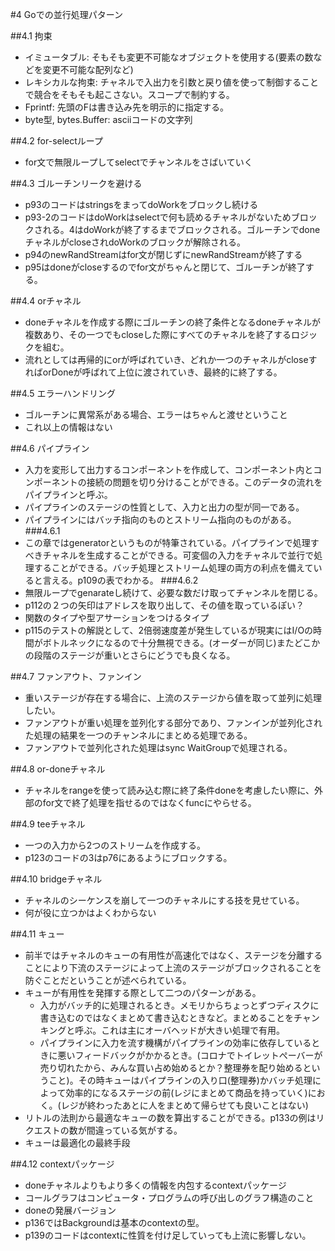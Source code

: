 #4 Goでの並行処理パターン

##4.1 拘束
- イミュータブル: そもそも変更不可能なオブジェクトを使用する(要素の数などを変更不可能な配列など)
- レキシカルな拘束: チャネルで入出力を引数と戻り値を使って制御することで競合をそもそも起こさない。スコープで制約する。
- Fprintf: 先頭のFは書き込み先を明示的に指定する。
- byte型, bytes.Buffer: asciiコードの文字列

##4.2 for-selectループ
- for文で無限ループしてselectでチャンネルをさばいていく

##4.3 ゴルーチンリークを避ける
- p93のコードはstringsをまってdoWorkをブロックし続ける
- p93-2のコードはdoWorkはselectで何も読めるチャネルがないためブロックされる。4はdoWorkが終了するまでブロックされる。ゴルーチンでdoneチャネルがcloseされdoWorkのブロックが解除される。
- p94のnewRandStreamはfor文が閉じずにnewRandStreamが終了する
- p95はdoneがcloseするのでfor文がちゃんと閉じて、ゴルーチンが終了する。

##4.4 orチャネル
- doneチャネルを作成する際にゴルーチンの終了条件となるdoneチャネルが複数あり、その一つでもcloseした際にすべてのチャネルを終了するロジックを組む。
- 流れとしては再帰的にorが呼ばれていき、どれか一つのチャネルがcloseすればorDoneが呼ばれて上位に渡されていき、最終的に終了する。

##4.5 エラーハンドリング
- ゴルーチンに異常系がある場合、エラーはちゃんと渡せということ
- これ以上の情報はない

##4.6 パイプライン
- 入力を変形して出力するコンポーネントを作成して、コンポーネント内とコンポーネントの接続の問題を切り分けることができる。このデータの流れをパイプラインと呼ぶ。
- パイプラインのステージの性質として、入力と出力の型が同一である。
- パイプラインにはバッチ指向のものとストリーム指向のものがある。
###4.6.1
- この章ではgeneratorというものが特筆されている。パイプラインで処理すべきチャネルを生成することができる。可変個の入力をチャネルで並行で処理することができる。バッチ処理とストリーム処理の両方の利点を備えていると言える。p109の表でわかる。
###4.6.2
- 無限ループでgenarateし続けて、必要な数だけ取ってチャンネルを閉じる。
- p112の２つの矢印はアドレスを取り出して、その値を取っているぽい？
- 関数のタイプや型アサーションをつけるタイプ
- p115のテストの解説として、2倍弱速度差が発生しているが現実にはI/Oの時間がボトルネックになるので十分無視できる。(オーダーが同じ)またどこかの段階のステージが重いとさらにどうでも良くなる。

##4.7 ファンアウト、ファンイン
- 重いステージが存在する場合に、上流のステージから値を取って並列に処理したい。
- ファンアウトが重い処理を並列化する部分であり、ファンインが並列化された処理の結果を一つのチャンネルにまとめる処理である。
- ファンアウトで並列化された処理はsync WaitGroupで処理される。

##4.8 or-doneチャネル
- チャネルをrangeを使って読み込む際に終了条件doneを考慮したい際に、外部のfor文で終了処理を指せるのではなくfuncにやらせる。

##4.9 teeチャネル
- 一つの入力から2つのストリームを作成する。
- p123のコードの3はp76にあるようにブロックする。

##4.10 bridgeチャネル
- チャネルのシーケンスを崩して一つのチャネルにする技を見せている。
- 何が役に立つかはよくわからない

##4.11 キュー
- 前半ではチャネルのキューの有用性が高速化ではなく、ステージを分離することにより下流のステージによって上流のステージがブロックされることを防ぐことだということが述べられている。
- キューが有用性を発揮する際として二つのパターンがある。
    - 入力がバッチ的に処理されるとき。メモリからちょっとずつディスクに書き込むのではなくまとめて書き込むときなど。まとめることをチャンキングと呼ぶ。これは主にオーバヘッドが大きい処理で有用。
    - パイプラインに入力を流す機構がパイプラインの効率に依存しているときに悪いフィードバックがかかるとき。(コロナでトイレットぺーバーが売り切れたから、みんな買い占め始めるとか？整理券を配り始めるということ)。その時キューはパイプラインの入り口(整理券)かバッチ処理によって効率的になるステージの前(レジにまとめて商品を持っていく)におく。(レジが終わったあとに人をまとめて帰らせても良いことはない)
- リトルの法則から最適なキューの数を算出することができる。p133の例はリクエストの数が間違っている気がする。
- キューは最適化の最終手段

##4.12 contextパッケージ
- doneチャネルよりもより多くの情報を内包するcontextパッケージ
- コールグラフはコンピュータ・プログラムの呼び出しのグラフ構造のこと
- doneの発展バージョン
- p136ではBackgroundは基本のcontextの型。
- p139のコードはcontextに性質を付け足していっても上流に影響しない。